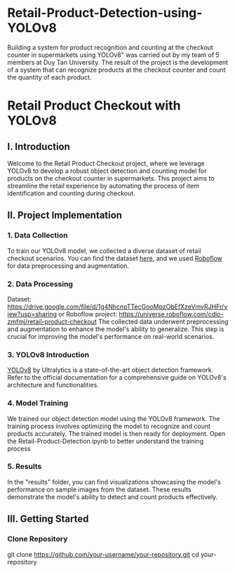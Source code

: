 # Retail-Product-Detection-using-YOLOv8
Building a system for product recognition and counting at the checkout counter in supermarkets using YOLOv8" was carried out by my team of 5 members at Duy Tan University. The result of the project is the development of a system that can recognize products at the checkout counter and count the quantity of each product. 


# Retail Product Checkout with YOLOv8

## I. Introduction

Welcome to the Retail Product Checkout project, where we leverage YOLOv8 to develop a robust object detection and counting model for products on the checkout counter in supermarkets. This project aims to streamline the retail experience by automating the process of item identification and counting during checkout.

## II. Project Implementation

### 1. Data Collection

To train our YOLOv8 model, we collected a diverse dataset of retail checkout scenarios. You can find the dataset [here](https://drive.google.com/file/d/1g4NhcnpTTecGooMpzObEfXzeVmvRJHFr/view?usp=sharing), and we used [Roboflow](https://universe.roboflow.com/cdio-zmfmj/retail-product-checkout) for data preprocessing and augmentation.

### 2. Data Processing
Dataset: https://drive.google.com/file/d/1g4NhcnpTTecGooMpzObEfXzeVmvRJHFr/view?usp=sharing
or Roboflow project: https://universe.roboflow.com/cdio-zmfmj/retail-product-checkout
The collected data underwent preprocessing and augmentation to enhance the model's ability to generalize. This step is crucial for improving the model's performance on real-world scenarios.

### 3. YOLOv8 Introduction

[YOLOv8](https://docs.ultralytics.com) by Ultralytics is a state-of-the-art object detection framework. Refer to the official documentation for a comprehensive guide on YOLOv8's architecture and functionalities.

### 4. Model Training

We trained our object detection model using the YOLOv8 framework. The training process involves optimizing the model to recognize and count products accurately. The trained model is then ready for deployment.
Open the Retail-Product-Detection.ipynb to better understand the training process

### 5. Results

In the "results" folder, you can find visualizations showcasing the model's performance on sample images from the dataset. These results demonstrate the model's ability to detect and count products effectively.

## III. Getting Started

### Clone Repository

git clone https://github.com/your-username/your-repository.git
cd your-repository

